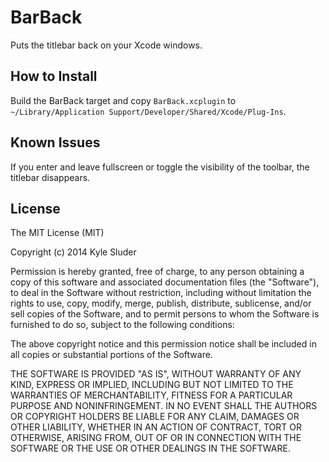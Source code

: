 BarBack
===

Puts the titlebar back on your Xcode windows.

How to Install
---

Build the BarBack target and copy `BarBack.xcplugin` to `~/Library/Application Support/Developer/Shared/Xcode/Plug-Ins`.

Known Issues
---

If you enter and leave fullscreen or toggle the visibility of the toolbar, the titlebar disappears.

License
---

The MIT License (MIT)

Copyright (c) 2014 Kyle Sluder

Permission is hereby granted, free of charge, to any person obtaining a copy
of this software and associated documentation files (the "Software"), to deal
in the Software without restriction, including without limitation the rights
to use, copy, modify, merge, publish, distribute, sublicense, and/or sell
copies of the Software, and to permit persons to whom the Software is
furnished to do so, subject to the following conditions:

The above copyright notice and this permission notice shall be included in all
copies or substantial portions of the Software.

THE SOFTWARE IS PROVIDED "AS IS", WITHOUT WARRANTY OF ANY KIND, EXPRESS OR
IMPLIED, INCLUDING BUT NOT LIMITED TO THE WARRANTIES OF MERCHANTABILITY,
FITNESS FOR A PARTICULAR PURPOSE AND NONINFRINGEMENT. IN NO EVENT SHALL THE
AUTHORS OR COPYRIGHT HOLDERS BE LIABLE FOR ANY CLAIM, DAMAGES OR OTHER
LIABILITY, WHETHER IN AN ACTION OF CONTRACT, TORT OR OTHERWISE, ARISING FROM,
OUT OF OR IN CONNECTION WITH THE SOFTWARE OR THE USE OR OTHER DEALINGS IN THE
SOFTWARE.
